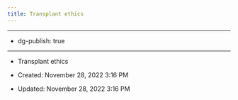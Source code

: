 ```yaml
---
title: Transplant ethics
---
```


- --

- dg-publish: true

- --

- Transplant ethics

- Created: November 28, 2022 3:16 PM

- Updated: November 28, 2022 3:16 PM
